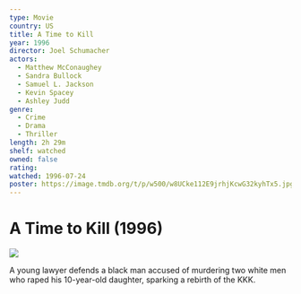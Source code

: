 ```yaml
---
type: Movie
country: US
title: A Time to Kill
year: 1996
director: Joel Schumacher
actors:
  - Matthew McConaughey
  - Sandra Bullock
  - Samuel L. Jackson
  - Kevin Spacey
  - Ashley Judd
genre:
  - Crime
  - Drama
  - Thriller
length: 2h 29m
shelf: watched
owned: false
rating:
watched: 1996-07-24
poster: https://image.tmdb.org/t/p/w500/w8UCke112E9jrhjKcwG32kyhTx5.jpg
---
```


# A Time to Kill (1996)

![](https://image.tmdb.org/t/p/w500/w8UCke112E9jrhjKcwG32kyhTx5.jpg)

A young lawyer defends a black man accused of murdering two white men who raped his 10-year-old daughter, sparking a rebirth of the KKK.